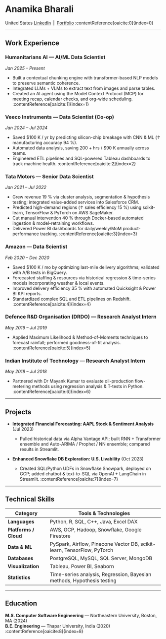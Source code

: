 # Anamika Bharali

United States 
[LinkedIn](https://www.linkedin.com/in/anamikabharali) | [Portfolio](https://anamikabharali.github.io) :contentReference[oaicite:0]{index=0}  

---

## Work Experience

### Humanitarians AI — **AI/ML Data Scientist**  
*Jan 2025 – Present*  
- Built a contextual chunking engine with transformer-based NLP models to preserve semantic coherence.  
- Integrated LLMs + VLMs to extract text from images and parse tables.  
- Created an AI agent using the Model Context Protocol (MCP) for meeting recap, calendar checks, and org-wide scheduling. :contentReference[oaicite:1]{index=1}  

### Veeco Instruments — **Data Scientist (Co-op)**  
*Jan 2024 – Jul 2024*  
- Saved \$100 K / yr by predicting silicon-chip breakage with CNN & ML (↑ manufacturing accuracy 94 %).  
- Automated data analysis, saving 200 + hrs / \$90 K annually across teams.  
- Engineered ETL pipelines and SQL-powered Tableau dashboards to track machine health. :contentReference[oaicite:2]{index=2}  

### Tata Motors — **Senior Data Scientist**  
*Jan 2021 – Jul 2022*  
- Grew revenue 19 % via cluster analysis, segmentation & hypothesis testing; integrated value-added services into Salesforce CRM.  
- Predicted high-demand regions (↑ sales efficiency 15 %) using scikit-learn, TensorFlow & PyTorch on AWS SageMaker.  
- Cut manual intervention 40 % through Docker-based automated ingestion & model-retraining workflows.  
- Delivered Power BI dashboards for daily/weekly/MoM product-performance tracking. :contentReference[oaicite:3]{index=3}  

### Amazon — **Data Scientist**  
*Feb 2020 – Dec 2020*  
- Saved \$100 K / mo by optimizing last-mile delivery algorithms; validated with A/B tests in BigQuery.  
- Forecasted staffing & resources via historical regression & time-series models incorporating weather & local events.  
- Improved delivery efficiency 35 % with automated Quicksight & Power BI KPI reports.  
- Standardized complex SQL and ETL pipelines on Redshift. :contentReference[oaicite:4]{index=4}  

### Defence R&D Organisation (DRDO) — **Research Analyst Intern**  
*May 2019 – Jul 2019*  
- Applied Maximum Likelihood & Method-of-Moments techniques to forecast rainfall; performed goodness-of-fit analysis. :contentReference[oaicite:5]{index=5}  

### Indian Institute of Technology — **Research Analyst Intern**  
*May 2018 – Jul 2018*  
- Partnered with Dr Mayank Kumar to evaluate oil-production flow-metering methods using regression analysis & T-tests in Python. :contentReference[oaicite:6]{index=6}  

---

## Projects

- **Integrated Financial Forecasting: AAPL Stock & Sentiment Analysis** (Jul 2023)  
  - Pulled historical data via Alpha Vantage API; built RNN + Transformer ensemble and Auto-ARIMA / Prophet / NN ensemble; compared results in Streamlit.  

- **Enhanced Snowflake DB Exploration: U.S. Livability** (Oct 2023)  
  - Created SQL/Python UDFs in Snowflake Snowpark, deployed on GCP; added chatbot & text-to-SQL via OpenAI + LangChain in Streamlit. :contentReference[oaicite:7]{index=7}  

---

## Technical Skills

| Category | Tools & Technologies |
|----------|---------------------|
| **Languages** | Python, R, SQL, C++, Java, Excel DAX |
| **Platforms / Cloud** | AWS, GCP, Hadoop, Snowflake, Google Firestore |
| **Data & ML** | PySpark, Airflow, Pinecone Vector DB, scikit-learn, TensorFlow, PyTorch |
| **Databases** | PostgreSQL, MySQL, SQL Server, MongoDB |
| **Visualization** | Tableau, Power BI, Seaborn |
| **Statistics** | Time-series analysis, Regression, Bayesian methods, Hypothesis testing |

---

## Education

**M.S. Computer Software Engineering** — Northeastern University, Boston, MA (2024)  
**B.E. Engineering** — Thapar University, India (2020) :contentReference[oaicite:8]{index=8}
